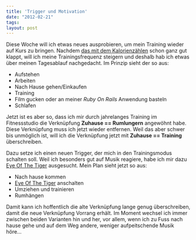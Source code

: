 ```yaml
---
title: 'Trigger und Motivation'
date: "2012-02-21"
tags: 
layout: post
---
```

Diese Woche will ich etwas neues ausprobieren, um mein Training wieder auf Kurs zu bringen. Nachdem [das mit dem Kalorienzählen][1] schon ganz gut klappt, will ich meine Trainingsfrequenz steigern und deshalb hab ich etwas über meinen Tagesablauf nachgedacht. Im Prinzip sieht der so aus:

* Aufstehen
* Arbeiten
* Nach Hause gehen/Einkaufen
* Training
* Film gucken oder an meiner *Ruby On Rails* Anwendung basteln
* Schlafen

Jetzt ist es aber so, dass ich mir durch jahrelanges Training im Fitnessstudio die Verknüpfung **Zuhause == Rumlungern** angewöhnt habe. Diese Verknüpfung muss ich jetzt wieder entfernen. Weil das aber schwer bis unmöglich ist, will ich die Verknüpfung jetzt mit **Zuhause == Training** überschreiben.

Dazu setze ich einen neuen Trigger, der mich in den Trainingsmodus schalten soll. Weil ich besonders gut auf Musik reagiere, habe ich mir dazu [Eye Of The Tiger][0] ausgesucht. Mein Plan sieht jetzt so aus:

* Nach hause kommen
* [Eye Of The Tiger][0] anschalten
* Umziehen und trainieren
* Rumhängen

Damit kann ich hoffentlich die alte Verknüpfung lange genug überschreiben, damit die neue Verknüpfung Vorrang erhält. Im Moment wechsel ich immer zwischen beiden Varianten hin und her, vor allem, wenn ich zu Fuss nach hause gehe und auf dem Weg andere, weniger aufpeitschende Musik höre... 

[0]: http://www.youtube.com/watch?v=QivOSmES9-s
[1]: /2012/02/12/es-wird-zeit-kalorienzaehlen-und-training/
